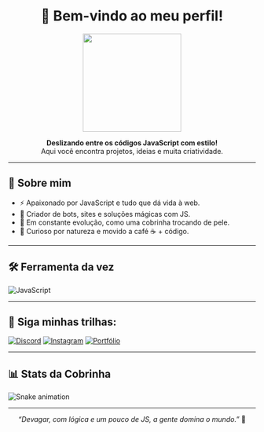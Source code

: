 <h1 align="center">🐍 Bem-vindo ao meu perfil!</h1>

<p align="center">
  <img src="https://media.tenor.com/7Qqj-gS_ZsQAAAAC/snake.gif" width="200"/>
</p>

<p align="center">
  <b>Deslizando entre os códigos JavaScript com estilo!</b><br/>
  Aqui você encontra projetos, ideias e muita criatividade.
</p>

---

## 🐍 Sobre mim

- ⚡ Apaixonado por JavaScript e tudo que dá vida à web.
- 🔧 Criador de bots, sites e soluções mágicas com JS.
- 🌱 Em constante evolução, como uma cobrinha trocando de pele.
- 💭 Curioso por natureza e movido a café ☕ + código.

---

## 🛠️ Ferramenta da vez

![JavaScript](https://img.shields.io/badge/-JavaScript-F7DF1E?style=flat-square&logo=javascript&logoColor=black)

---

## 🐾 Siga minhas trilhas:

[![Discord](https://img.shields.io/badge/Discord-7289DA?style=flat&logo=discord&logoColor=white)](https://discord.com/users/seuID)
[![Instagram](https://img.shields.io/badge/Instagram-E4405F?style=flat&logo=instagram&logoColor=white)](https://instagram.com/seuUsuario)
[![Portfólio](https://img.shields.io/badge/Portfólio-000?style=flat&logo=firefox&logoColor=white)](https://seusite.com)

---

## 📊 Stats da Cobrinha

![Snake animation](https://github.com/Souza-ts/Souza-ts/blob/output/github-contribution-grid-snake.svg)

---

<p align="center">
  <i>“Devagar, com lógica e um pouco de JS, a gente domina o mundo.”</i> 🐍
</p>
